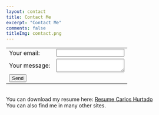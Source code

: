 ```yaml
---
layout: contact
title: Contact Me
excerpt: "Contact Me"
comments: false
titleImg: contact.png
---
```


<!-- modify this form HTML and place wherever you want your form -->
<form action="https://formspree.io/xdoendyz" method="POST">
<table>
<tr>
<td align="left">
  <label>
    Your email:
  </label>
  </td>
  <td align="right">
  <input type="text" name="_replyto" style="width: 100%;">
  </td>
</tr>
<tr>
<td align="left">
 <label>
    Your message:
  </label>
</td>
  <td align="right">
<textarea name="message"  style="width: 100%;"></textarea>
</td>
</tr>
<tr>
<td colspan="2">
<button class="btn btn-info" type="submit">Send</button></td>
</tr>
</table>
</form>
<br/>
You can download my resume here: <a href="https://www.carloshurtado.com/assets/ResumeCarlosHurtado2020.pdf" target="_blank" onClick="AddXPFromSourceNow('resume')">Resume Carlos Hurtado</a><br/>
You can also find me in many other sites.

